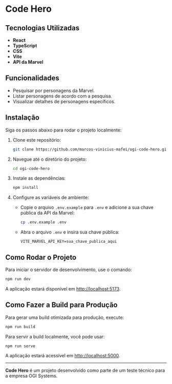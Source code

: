 # Code Hero

## Tecnologias Utilizadas

- **React**
- **TypeScript**
- **CSS**
- **Vite**
- **API da Marvel**

## Funcionalidades

- Pesquisar por personagens da Marvel.
- Listar personagens de acordo com a pesquisa.
- Visualizar detalhes de personagens específicos.

## Instalação

Siga os passos abaixo para rodar o projeto localmente:

1. Clone este repositório:

   ```bash
   git clone https://github.com/marcos-vinicius-mafei/ogi-code-hero.git
   ```

2. Navegue até o diretório do projeto:

   ```bash
   cd ogi-code-hero
   ```

3. Instale as dependências:

   ```bash
   npm install
   ```

4. Configure as variáveis de ambiente:
   - Copie o arquivo `.env.example` para `.env` e adicione a sua chave pública da API da Marvel:
     ```bash
     cp .env.example .env
     ```
   - Abra o arquivo `.env` e insira sua chave pública:
     ```env
     VITE_MARVEL_API_KEY=sua_chave_publica_aqui
     ```

## Como Rodar o Projeto

Para iniciar o servidor de desenvolvimento, use o comando:

```bash
npm run dev
```

A aplicação estará disponível em [http://localhost:5173](http://localhost:5173).

## Como Fazer a Build para Produção

Para gerar uma build otimizada para produção, execute:

```bash
npm run build
```

Para servir a build localmente, você pode usar:

```bash
npm run serve
```

A aplicação estará acessível em [http://localhost:5000](http://localhost:5000).

---

**Code Hero** é um projeto desenvolvido como parte de um teste técnico para a empresa OGI Systems.
